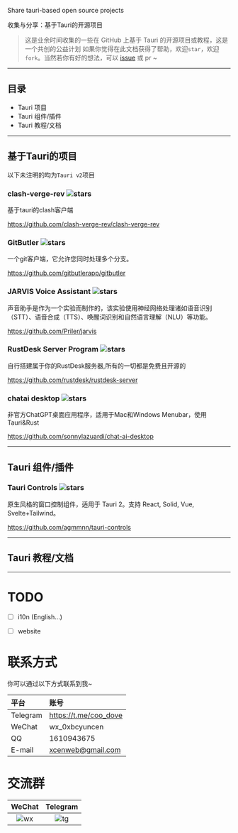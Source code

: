 Share tauri-based open source projects

收集与分享：基于Tauri的开源项目

> 这是业余时间收集的一些在 GitHub 上基于 Tauri 的开源项目或教程，这是一个共创的公益计划
> 如果你觉得在此文档获得了帮助，欢迎`star`，欢迎`fork`。当然若你有好的想法，可以 [issue](https://github.com/xcenweb/tauri-open/issues/new) 或 pr ~

------

## 目录

- Tauri 项目
- Tauri 组件/插件
- Tauri 教程/文档

------

## 基于Tauri的项目

以下未注明的均为`Tauri v2`项目

### clash-verge-rev ![stars](https://img.shields.io/github/stars/clash-verge-rev/clash-verge-rev)

基于tauri的clash客户端

https://github.com/clash-verge-rev/clash-verge-rev


### GitButler ![stars](https://img.shields.io/github/stars/gitbutlerapp/gitbutler)

一个git客户端，它允许您同时处理多个分支。

https://github.com/gitbutlerapp/gitbutler


### JARVIS Voice Assistant ![stars](https://img.shields.io/github/stars/Priler/jarvis)

声音助手是作为一个实验而制作的，该实验使用神经网络处理诸如语音识别（STT）、语音合成（TTS）、唤醒词识别和自然语言理解（NLU）等功能。

https://github.com/Priler/jarvis

### RustDesk Server Program ![stars](https://img.shields.io/github/stars/rustdesk/rustdesk-server)

自行搭建属于你的RustDesk服务器,所有的一切都是免费且开源的 

https://github.com/rustdesk/rustdesk-server

### chatai desktop ![stars](https://img.shields.io/github/stars/sonnylazuardi/chat-ai-desktop)

非官方ChatGPT桌面应用程序，适用于Mac和Windows Menubar，使用Tauri&Rust

https://github.com/sonnylazuardi/chat-ai-desktop

------

## Tauri 组件/插件

### Tauri Controls ![stars](https://img.shields.io/github/stars/agmmnn/tauri-controls)

原生风格的窗口控制组件，适用于 Tauri 2。支持 React, Solid, Vue, Svelte+Tailwind。

https://github.com/agmmnn/tauri-controls

------

## Tauri 教程/文档


------

# TODO

- [ ] i10n (English...)
- [ ] website


# 联系方式

你可以通过以下方式联系到我~

| 平台 | 账号 |
| :---- | :---- |
| Telegram | https://t.me/coo_dove |
| WeChat | wx_0xbcyuncen |
| QQ | 1610943675 |
| E-mail | xcenweb@gmail.com |

# 交流群

| WeChat | Telegram |
| :----: | :----: |
| ![wx](https://github.moeyy.xyz/https://raw.githubusercontent.com/xcenweb/tauri-open/refs/heads/main/image/wx.png) | ![tg](https://github.moeyy.xyz/https://raw.githubusercontent.com/xcenweb/tauri-open/refs/heads/main/image/tg.jpg) |
